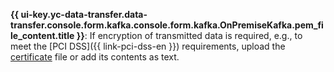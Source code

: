 **{{ ui-key.yc-data-transfer.data-transfer.console.form.kafka.console.form.kafka.OnPremiseKafka.pem_file_content.title }}**: If encryption of transmitted data is required, e.g., to meet the [PCI DSS]({{ link-pci-dss-en }}) requirements, upload the [certificate](../../../../../managed-kafka/operations/connect.md#get-ssl-cert) file or add its contents as text.
